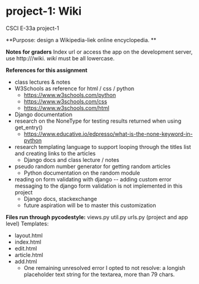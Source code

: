 # project-1: Wiki 
CSCI E-33a project-1 

**Purpose: design a Wikipedia-liek online encyclopedia. **

**Notes for graders**
Index url or access the app on the development server, use http://<ip address or server name>/wiki.  _wiki_ must be all lowercase. 
  
**References for this assignment**
* class lectures & notes
* W3Schools as reference for html / css / python
  * https://www.w3schools.com/python
  * https://www.w3schools.com/css
  * https://www.w3schools.com/html
* Django documentation
* research on the NoneType for testing results returned when using get_entry()
  * https://www.educative.io/edpresso/what-is-the-none-keyword-in-python
* research templating language to support looping through the titles list and creating links to the articles
  * Django docs and class lecture / notes
* pseudo random number generator for getting random articles
  * Python documentation on the random module
* reading on form validating with django -- adding custom error messaging to the django form validation is not implemented in this project
  * Django docs, stackexchange
  * future aspiration will be to master this customization

**Files run through pycodestyle:**
views.py
util.py
urls.py (project and app level)
Templates:
* layout.html
* index.html
* edit.html
* article.html
* add.html
  * One remaining unresolved error I opted to not resolve: a longish placeholder text string for the textarea, more than 79 chars. 


